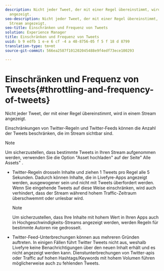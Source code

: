 ```yaml
---
description: Nicht jeder Tweet, der mit einer Regel übereinstimmt, wird in einem Stream
  angezeigt.
seo-description: Nicht jeder Tweet, der mit einer Regel übereinstimmt, wird in einem
  Stream angezeigt.
seo-title: Einschränken und Frequenz von Tweets
solution: Experience Manager
title: Einschränken und Frequenz von Tweets
uuid: b 9 edfb 1 e-e 6 cf -4 a 48-8756-05 f 5 f 18 d 8799
translation-type: tm+mt
source-git-commit: 566ea2587f101202045488e9f4edf73ece100293

---
```



# Einschränken und Frequenz von Tweets{#throttling-and-frequency-of-tweets}

Nicht jeder Tweet, der mit einer Regel übereinstimmt, wird in einem Stream angezeigt.

Einschränkungen von Twitter-Regeln und Twitter-Feeds können die Anzahl der Tweets beschränken, die im Stream sichtbar sind.

>[!NOTE]
>
>Um sicherzustellen, dass bestimmte Tweets in Ihren Stream aufgenommen werden, verwenden Sie die Option "Asset hochladen" auf der Seite" Alle Assets" .

* Twitter-Regeln drosseln Inhalte und ziehen 1 Tweets pro Regel alle 5 Sekunden. Dadurch können Inhalte, die in Livefyre-Apps angezeigt werden, ausgewogener sein und nicht mit Tweets überfordert werden. Wenn Sie eingehende Tweets auf diese Weise einschränken, wird auch verhindert, dass der Stream während hohem Traffic-Zeitraum überschwemmt oder unlesbar wird.

   >[!NOTE]
   >
   >Um sicherzustellen, dass Ihre Inhalte mit hohem Wert in Ihren Apps auch in Hochgeschwindigkeits-Streams angezeigt werden, werden Regeln für bestimmte Autoren nie gedrosselt.

* Twitter-Feed-Unterbrechungen können aus mehreren Gründen auftreten. In einigen Fällen führt Twitter Tweets nicht aus, weshalb Livefyre keine Benachrichtigungen über den neuen Inhalt erhält und es nicht angezeigt werden kann. Dienstunterbrechungen von Twitter-apis oder Traffic auf hohen Hashtags/Keywords mit hohem Volumen führen möglicherweise auch zu fehlenden Tweets.


